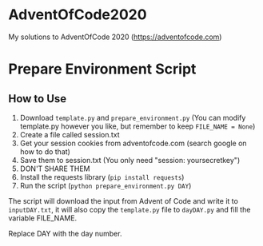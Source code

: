 # AdventOfCode2020
My solutions to AdventOfCode 2020 (https://adventofcode.com)

# Prepare Environment Script
## How to Use
1. Download `template.py` and `prepare_environment.py` (You can modify template.py however you like, but remember to keep `FILE_NAME = None`)
2. Create a file called session.txt
3. Get your session cookies from adventofcode.com (search google on how to do that)
4. Save them to session.txt (You only need "session: yoursecretkey")
5. DON'T SHARE THEM
6. Install the requests library (`pip install requests`)
7. Run the script (`python prepare_environment.py DAY`)

The script will download the input from Advent of Code and write it to `inputDAY.txt`, it will also copy the `template.py` file to `dayDAY.py` and fill the variable FILE_NAME.

Replace DAY with the day number.
